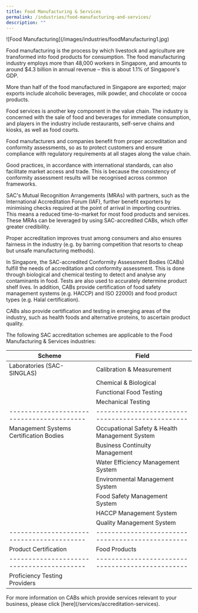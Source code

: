 ```yaml
---
title: Food Manufacturing & Services
permalink: /industries/food-manufacturing-and-services/
description: ""
---
```

!\[Food Manufacturing\](/images/industries/foodManufacturing1.jpg)

Food manufacturing is the process by which livestock and agriculture are transformed into food products for consumption. The food manufacturing industry employs more than 48,000 workers in Singapore, and amounts to around $4.3 billion in annual revenue – this is about 1.1% of Singapore's GDP.

More than half of the food manufactured in Singapore are exported; major exports include alcoholic beverages, milk powder, and chocolate or cocoa products.

Food services is another key component in the value chain. The industry is concerned with the sale of food and beverages for immediate consumption, and players in the industry include restaurants, self-serve chains and kiosks, as well as food courts.

Food manufacturers and companies benefit from proper accreditation and conformity assessments, so as to protect customers and ensure compliance with regulatory requirements at all stages along the value chain.

Good practices, in accordance with international standards, can also facilitate market access and trade. This is because the consistency of conformity assessment results will be recognised across common frameworks.

SAC's Mutual Recognition Arrangements (MRAs) with partners, such as the International Accreditation Forum (IAF), further benefit exporters by minimising checks required at the point of arrival in importing countries. This means a reduced time-to-market for most food products and services. These MRAs can be leveraged by using SAC-accredited CABs, which offer greater credibility.

Proper accreditation improves trust among consumers and also ensures fairness in the industry (e.g. by barring competition that resorts to cheap but unsafe manufacturing methods).

In Singapore, the SAC-accredited Conformity Assessment Bodies (CABs) fulfill the needs of accreditation and conformity assessment. This is done through biological and chemical testing to detect and analyse any contaminants in food. Tests are also used to accurately determine product shelf lives. In addition, CABs provide certification of food safety management systems (e.g. HACCP) and ISO 22000) and food product types (e.g. Halal certification).

CABs also provide certification and testing in emerging areas of the industry, such as health foods and alternative proteins, to ascertain product quality.

The following SAC accreditation schemes are applicable to the Food Manufacturing & Services industries:

| Scheme                                  | Field                                          |
|-----------------------------------------|------------------------------------------------|
| Laboratories (SAC-SINGLAS)              | Calibration & Measurement                      |
|                                         | Chemical & Biological                          |
|                                         | Functional Food Testing                        |
|                                         | Mechanical Testing                             |
|-----------------------------------------|------------------------------------------------|
| Management Systems Certification Bodies | Occupational Safety & Health Management System |
|                                         | Business Continuity Management                 |
|                                         | Water Efficiency Management System             |
|                                         | Environmental Management System                |
|                                         | Food Safety Management System                  |
|                                         | HACCP Management System                        |
|                                         | Quality Management System                      |
|-----------------------------------------|------------------------------------------------|      
| Product Certification                   | Food Products                                  |
|-----------------------------------------|------------------------------------------------|
| Proficiency Testing Providers           |                                                |

For more information on CABs which provide services relevant to your business, please click \[here\](/services/accreditation-services).